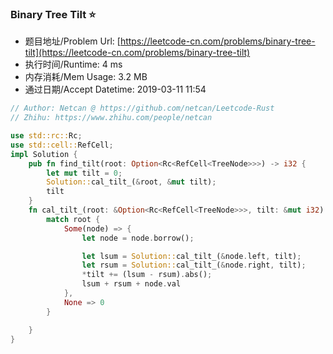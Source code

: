 ### Binary Tree Tilt :star:
- 题目地址/Problem Url: [https://leetcode-cn.com/problems/binary-tree-tilt](https://leetcode-cn.com/problems/binary-tree-tilt)
- 执行时间/Runtime: 4 ms 
- 内存消耗/Mem Usage: 3.2 MB
- 通过日期/Accept Datetime: 2019-03-11 11:54

```rust
// Author: Netcan @ https://github.com/netcan/Leetcode-Rust
// Zhihu: https://www.zhihu.com/people/netcan

use std::rc::Rc;
use std::cell::RefCell;
impl Solution {
    pub fn find_tilt(root: Option<Rc<RefCell<TreeNode>>>) -> i32 {
        let mut tilt = 0;
        Solution::cal_tilt_(&root, &mut tilt);
        tilt
    }
    fn cal_tilt_(root: &Option<Rc<RefCell<TreeNode>>>, tilt: &mut i32) -> i32 {
        match root {
            Some(node) => {
                let node = node.borrow();

                let lsum = Solution::cal_tilt_(&node.left, tilt);
                let rsum = Solution::cal_tilt_(&node.right, tilt);
                *tilt += (lsum - rsum).abs();
                lsum + rsum + node.val
            },
            None => 0
        }

    }
}


```
